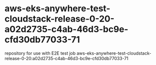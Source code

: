 # aws-eks-anywhere-test-cloudstack-release-0-20-a02d2735-c4ab-46d3-bc9e-cfd30db77033-71
repository for use with E2E test job aws-eks-anywhere-test-cloudstack-release-0-20:a02d2735-c4ab-46d3-bc9e-cfd30db77033-71
